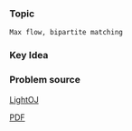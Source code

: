 
### Topic

    Max flow, bipartite matching


### Key Idea



### Problem source

[LightOJ](http://lightoj.com/volume_showproblem.php?problem=1176)

[PDF](http://lightoj.com/volume_showproblem.php?problem=1176&language=english&type=pdf)

